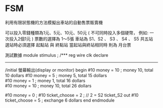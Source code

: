 # FSM
利用有限狀態機的方法模擬出車站的自動售票販賣機

可以投入零錢種類為1元、5元、10元、50元
 ( 不可同時投入多個硬幣，
       例如: 一次投入2個1元 )
票數的選擇為 1～5張 
車站為 S1、S2 、 S3 、 S4 、 S5 共五站
選站時必須選擇 起點站 與 終點站
當起站與終站相同時 則為 月台票

測試數據
module stimulus ;
/***
reg wire clk declare
***
/initial			螢幕輸出(display or monitor)
begin
  #10 money = 10 ;		money 10,	total 10 dollars
  #10 money = 5 ;		money 5,	total 15 dollars	
  #10 money = 1 ;		money 1,	total 16 dollars	
  #10 money = 10 ;		money 10,	total 26 dollars	

  #10 money = 0 ;
  #10 ticket_choose = 2 ;  // 2 = S2	ticket_S2 out
  #10 ticket_choose = 5 ;
			exchange 6 dollars
end
endmodule

